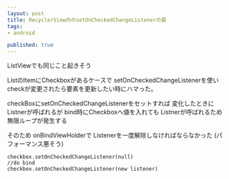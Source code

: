 ```yaml
---
layout: post
title: RecyclerView内のsetOnCheckedChangeListenerの罠
tags:
- android

published: true
---
```


ListViewでも同じこと起きそう

ListのItemにCheckboxがあるケースで
setOnCheckedChangeListenerを使い
checkが変更されたら要素を更新したい時にハマった。

checkBoxにsetOnCheckedChangeListenerをセットすれば
変化したときにListnerが呼ばれるが
bind時にCheckboxへ値を入れても
Listnerが呼ばれるため
無限ループが発生する

そのため
onBindViewHolderで
Listenerを一度解除しなければならなかった
(パフォーマンス悪そう)

```
checkbox.setOnCheckedChangeListener(null)
//do bind
checkbox.setOnCheckedChangeListener(new listener)
```



